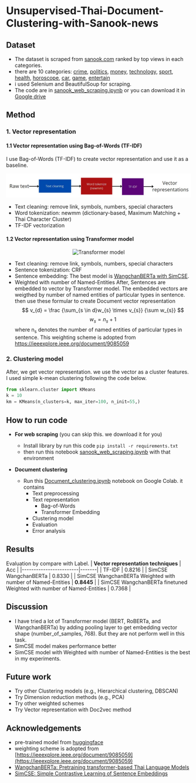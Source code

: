 
# Unsupervised-Thai-Document-Clustering-with-Sanook-news

## Dataset
* The dataset is scraped from [sanook.com](https://www.sanook.com/) ranked by top views in each categories. 
* there are 10 categories: [crime](https://www.sanook.com/news/tag/อาชญากรรม/),  [politics]('https://www.sanook.com/news/tag/การเมือง/), [money](https://www.sanook.com/money/archive/), [technology](https://www.sanook.com/hitech/archive/), [sport](https://www.sanook.com/sport/archive/), [health](https://www.sanook.com/health/archive/), [horoscope](https://www.sanook.com/horoscope/archive/), [car](https://www.sanook.com/auto/archive/), [game](https://www.sanook.com/game/archive/), [entertain](https://www.sanook.com/news/archive/entertain/') 
* i used Selenium and BeautifulSoup for scraping.
* The code are in [sanook_web_scraping.ipynb](https://github.com/sorayutmild/Unsupervised-Thai-Document-Clustering-with-Sanook-news/blob/main/sanook_web_scraping.ipynb "sanook_web_scraping.ipynb") or you can download it in [Google drive](https://drive.google.com/drive/folders/14iCuSBW-Ia31dhJgOVGdd4XSSdqntmbh?usp=sharing)


## Method
### 1. Vector representation
#### 1.1 Vector representation using Bag-of-Words (TF-IDF) 
I use Bag-of-Words (TF-IDF) to create vector representation and use it as a baseline.
<p align="center">
  <img src="https://github.com/sorayutmild/Unsupervised-Thai-Document-Clustering-with-Sanook-news/blob/main/img/tf_idf.jpg?raw=true" alt="Bag-of-Words"/>
</p>

* Text cleaning: remove link, symbols, numbers, special characters
* Word tokenization: newmm (dictionary-based, Maximum Matching + Thai Character Cluster)
* TF-IDF vectorization

#### 1.2 Vector representation using Transformer model
<p align="center">
  <img src="https://github.com/sanviiz/Unsupervised-Thai-Document-Clustering-with-Sanook-news/blob/main/img/transformer.jpg?raw=true" alt="Transformer model"/>
</p>

* Text cleaning: remove link, symbols, numbers, special characters
* Sentence tokenization: CRF
* Sentence embedding: The best model is [WangchanBERTa with SimCSE](https://huggingface.co/mrp/simcse-model-wangchanberta).
* Weighted with number of Named-Entities
After, Sentences are embedded to vector by Transformer model. The embedded vectors are weigthed by number of named entities of particular types in sentence. then use these formular to create Document vector representation
$$
  v_{d} = \frac {\sum_{s \in d}w_{s} \times v_{s}} {\sum w_{s}}
$$ $$ w_{s} = n_{s} + 1$$
where  n<sub>s</sub> denotes the number of named entities of particular types in sentence.
This weighting scheme is adopted from https://ieeexplore.ieee.org/document/9085059

### 2. Clustering model
After, we get vector representation. we use the vector as a cluster features. 
I used simple k-mean clustering following the code below.
```python
from sklearn.cluster import KMeans
k = 10
km = KMeans(n_clusters=k, max_iter=100, n_init=55,)
```

## How to run code
* **For web scraping** (you can skip this. we download it for you)
	* Install library by run this code ```pip install -r requirements.txt```
	* then run this notebook [sanook_web_scraping.ipynb](https://github.com/sorayutmild/Unsupervised-Thai-Document-Clustering-with-Sanook-news/blob/main/sanook_web_scraping.ipynb "sanook_web_scraping.ipynb") with that environment

* **Document clustering**
	*  Run this [Document_clustering.ipynb](https://github.com/sorayutmild/Unsupervised-Thai-Document-Clustering-with-Sanook-news/blob/main/Document_clustering.ipynb "Document_clustering.ipynb") notebook on Google Colab. 
it contains 
		* Text preprocessing
		* Text representation
			* Bag-of-Words
			* Transformer Embedding
		* Clustering model
		* Evaluation
		* Error analysis

## Results
Evaluation by compare with Label. 
| **Vector representation techniques** | Acc |
|------------------------|-------|
| TF-IDF | 0.8216 |
| SimCSE WangchanBERTa | 0.8330 |
| SimCSE WangchanBERTa Weighted with number of Named-Entities | **0.8445** |
| SimCSE WangchanBERTa finetuned Weighted with number of Named-Entities | 0.7368 |

## Discussion
* I have tried a lot of Transformer model (BERT, RoBERTa, and WangchanBERTa) by adding pooling layer to get embedding vector shape (number_of_samples, 768). But they are not perform well in this task.
* SimCSE model makes performance better
* SimCSE model with Weighted with number of Named-Entities is the best in my experiments.

## Future work
* Try other Clustering models (e.g., Hierarchical clustering, DBSCAN)
* Try Dimension reduction methods (e.g., PCA)
* Try other weighted schemes
* Try Vector representation with Doc2vec method

## Acknowledgements
* pre-trained model from [huggingface](https://huggingface.co/mrp/simcse-model-wangchanberta)
*  weighting scheme is adopted from  [https://ieeexplore.ieee.org/document/9085059](https://ieeexplore.ieee.org/document/9085059)
* [WangchanBERTa: Pretraining transformer-based Thai Language Models](https://arxiv.org/abs/2101.09635)
* [SimCSE: Simple Contrastive Learning of Sentence Embeddings](https://arxiv.org/abs/2104.08821)